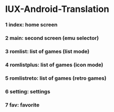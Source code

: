 # IUX-Android-Translation


### 1 index: home screen

### 2 main: second screen (emu selector)

### 3 romlist: list of games (list mode)

### 4 romlistplus: list of games (icon mode)

### 5 romlistreto: list of games (retro games)

### 6 setting: settings

### 7 fav: favorite
